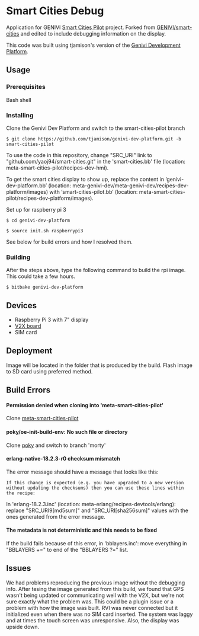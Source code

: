 # Smart Cities Debug
Application for GENIVI [Smart Cities Pilot](https://genivi.vegas/) project. Forked from [GENIVI/smart-cities](https://github.com/GENIVI/smart-cities) and edited to include debugging information on the display.

This code was built using tjamison's version of the [Genivi Development Platform](https://github.com/tjamison/genivi-dev-platform/tree/smart-cities-pilot).
## Usage
### Prerequisites
Bash shell
### Installing
Clone the Genivi Dev Platform and switch to the smart-cities-pilot branch

`$ git clone https://github.com/tjamison/genivi-dev-platform.git -b smart-cities-pilot`

To use the code in this repository, change "SRC_URI" link to "github.com/yaoj94/smart-cities.git" in the 'smart-cities.bb' file (location: meta-smart-cities-pilot/recipes-dev-hmi).

To get the smart cities display to show up, replace the content in ‘genivi-dev-platform.bb’ (location: meta-genivi-dev/meta-genivi-dev/recipes-dev-platform/images) with ‘smart-cities-pilot.bb’ (location: meta-smart-cities-pilot/recipes-dev-platform/images).

Set up for raspberry pi 3

`$ cd genivi-dev-platform`

`$ source init.sh raspberrypi3`

See below for build errors and how I resolved them.
### Building
After the steps above, type the following command to build the rpi image. This could take a few hours.

`$ bitbake genivi-dev-platform`
## Devices
* Raspberry Pi 3 with 7" display
* [V2X board](https://github.com/PDXostc/rvi_v2x_firmware/blob/master/field-support-manual.md)
* SIM card

## Deployment
Image will be located in the folder that is produced by the build. Flash image to SD card using preferred method.
## Build Errors
#### Permission denied when cloning into 'meta-smart-cities-pilot'
Clone [meta-smart-cities-pilot](https://github.com/GENIVI/meta-smart-cities-pilot.git)
#### poky/oe-init-build-env: No such file or directory
Clone [poky](git://git.yoctoproject.org/poky) and switch to branch 'morty'
#### erlang-native-18.2.3-r0 checksum mismatch
The error message should have a message that looks like this:

`If this change is expected (e.g. you have upgraded to a new version without updating the checksums) then you can use these lines within the recipe:`

In 'erlang-18.2.3.inc' (location: meta-erlang/recipes-devtools/erlang): replace "SRC_URI9[md5sum]" and "SRC_URI[sha256sum]" values with the ones generated from the error message.
#### The metadata is not deterministic and this needs to be fixed
If the build fails because of this error, in 'bblayers.inc': move everything in "BBLAYERS +=" to end of the "BBLAYERS ?=" list.
## Issues
We had problems reproducing the previous image without the debugging info. After tesing the image generated from this build, we found that GPS wasn't being updated or communicating well with the V2X, but we're not sure exactly what the problem was. This could be a plugin issue or a problem with how the image was built. RVI was never connected but it initialized even when there was no SIM card inserted. The system was laggy and at times the touch screen was unresponsive. Also, the display was upside down.
